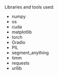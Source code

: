 Libraries and tools used:

- numpy
- os
- cuda
- matplotlib
- torch
- Gradio
- PIL
- segment_anything
- timm
- requests
- urllib
